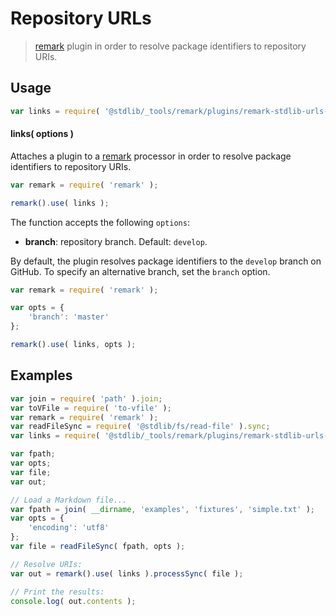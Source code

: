 <!--

@license Apache-2.0

Copyright (c) 2018 The Stdlib Authors.

Licensed under the Apache License, Version 2.0 (the "License");
you may not use this file except in compliance with the License.
You may obtain a copy of the License at

   http://www.apache.org/licenses/LICENSE-2.0

Unless required by applicable law or agreed to in writing, software
distributed under the License is distributed on an "AS IS" BASIS,
WITHOUT WARRANTIES OR CONDITIONS OF ANY KIND, either express or implied.
See the License for the specific language governing permissions and
limitations under the License.

-->

# Repository URLs

> [remark][remark] plugin in order to resolve package identifiers to repository URIs.

<section class="usage">

## Usage

```javascript
var links = require( '@stdlib/_tools/remark/plugins/remark-stdlib-urls-github' );
```

#### links( options )

Attaches a plugin to a [remark][remark] processor in order to resolve package identifiers to repository URIs.

```javascript
var remark = require( 'remark' );

remark().use( links );
```

The function accepts the following `options`:

-   **branch**: repository branch. Default: `develop`.

By default, the plugin resolves package identifiers to the `develop` branch on GitHub. To specify an alternative branch, set the `branch` option.

```javascript
var remark = require( 'remark' );

var opts = {
    'branch': 'master'
};

remark().use( links, opts );
```

</section>

<!-- /.usage -->

<section class="notes">

</section>

<!-- /.notes -->

<section class="examples">

## Examples

<!-- eslint no-undef: "error" -->

```javascript
var join = require( 'path' ).join;
var toVFile = require( 'to-vfile' );
var remark = require( 'remark' );
var readFileSync = require( '@stdlib/fs/read-file' ).sync;
var links = require( '@stdlib/_tools/remark/plugins/remark-stdlib-urls-github' );

var fpath;
var opts;
var file;
var out;

// Load a Markdown file...
var fpath = join( __dirname, 'examples', 'fixtures', 'simple.txt' );
var opts = {
    'encoding': 'utf8'
};
var file = readFileSync( fpath, opts );

// Resolve URIs:
var out = remark().use( links ).processSync( file );

// Print the results:
console.log( out.contents );
```

</section>

<!-- /.examples -->

<!-- Section for related `stdlib` packages. Do not manually edit this section, as it is automatically populated. -->

<section class="related">

</section>

<!-- /.related -->

<!-- Section for all links. Make sure to keep an empty line after the `section` element and another before the `/section` close. -->

<section class="links">

[remark]: https://github.com/wooorm/remark

</section>

<!-- /.links -->
